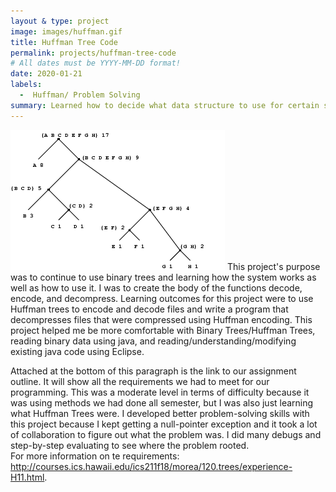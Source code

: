 ```yaml
---
layout & type: project
image: images/huffman.gif
title: Huffman Tree Code
permalink: projects/huffman-tree-code
# All dates must be YYYY-MM-DD format!
date: 2020-01-21
labels:
  -  Huffman/ Problem Solving
summary: Learned how to decide what data structure to use for certain situations.
---
```


<img class="ui medium left floated image" src="../images/huffman.gif">
  This project's purpose was to continue to use binary trees and learning how the system works as well as how to use it.  I was to create the body of the functions decode, encode, and decompress.  Learning outcomes for this project were to use Huffman trees to encode and decode files and write a program that decompresses files that were compressed using Huffman encoding.  This project helped me be more comfortable with Binary Trees/Huffman Trees, reading binary data using java, and reading/understanding/modifying existing java code using Eclipse.  

  Attached at the bottom of this paragraph is the link to our assignment outline.  It will show all the requirements we had to meet for our programming.  This was a moderate level in terms of difficulty because it was using methods we had done all semester, but I was also just learning what Huffman Trees were.  I developed better problem-solving skills with this project because I kept getting a null-pointer exception and it took a lot of collaboration to figure out what the problem was.  I did many debugs and step-by-step evaluating to see where the problem rooted.  
For more information on te requirements: http://courses.ics.hawaii.edu/ics211f18/morea/120.trees/experience-H11.html.
